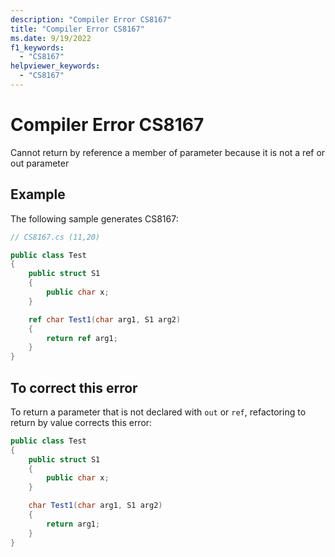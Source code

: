 ```yaml
---
description: "Compiler Error CS8167"
title: "Compiler Error CS8167"
ms.date: 9/19/2022
f1_keywords:
  - "CS8167"
helpviewer_keywords:
  - "CS8167"
---
```

# Compiler Error CS8167

Cannot return by reference a member of parameter because it is not a ref or out parameter

## Example

 The following sample generates CS8167:

```csharp
// CS8167.cs (11,20)

public class Test
{
    public struct S1
    {
        public char x;
    }

    ref char Test1(char arg1, S1 arg2)
    {
        return ref arg1;
    }
}
```

## To correct this error

To return a parameter that is not declared with `out` or `ref`, refactoring to return by value corrects this error:

```csharp
public class Test
{
    public struct S1
    {
        public char x;
    }

    char Test1(char arg1, S1 arg2)
    {
        return arg1;
    }
}
```
